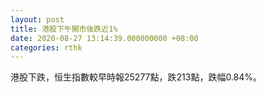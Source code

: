 ```yaml
---
layout: post
title: 港股下午開市後跌近1%
date: 2020-08-27 13:14:39.000000000 +08:00
categories: rthk
---
```


港股下跌，恒生指數較早時報25277點，跌213點，跌幅0.84%。
